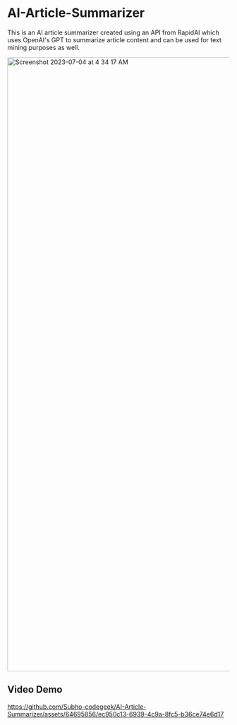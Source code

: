 # AI-Article-Summarizer
This is an AI article summarizer created using an API from RapidAI which uses OpenAI's GPT to summarize article content and can be used for text mining purposes as well.

<img width="1394" alt="Screenshot 2023-07-04 at 4 34 17 AM" src="https://github.com/Subho-codegeek/AI-Article-Summarizer/assets/64695856/15e31a6a-74b3-4418-a73a-d40671bf1b25">

## Video Demo
https://github.com/Subho-codegeek/AI-Article-Summarizer/assets/64695856/ec950c13-6939-4c9a-8fc5-b36ce74e6d17


